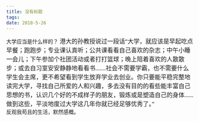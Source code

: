 ```yaml
---
title: 没有标题
tags:
date: 2018-5-26
---
```

大学应当是什么样的？
<font size=3px face='楷体'>
港大的孙教授说过一段话“大学，就应该是早起吃点早餐；跑跑步；专业课认真听；公共课看看自己喜欢的杂志；中午小睡一会儿；下午参加个社团活动或者打打篮球；晚上陪着喜欢的人散散步；或去自习室安安静静地看看书.......社会不需要学霸，也不需要什么学生会主席，更不希望看到学生放弃学业去创业。你只要能平稳完整地读完大学，寻找自己所爱的人和兴趣，多去没有目的的看些能丰富自己思想的书，认识几个好的不成样子的朋友，锻炼或是塑造自己的身体......做到这些，平淡地度过大学这几年你就已经足够优秀了。”
</font>
</br>
反观我苟且的生活，默然感概。
